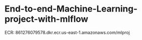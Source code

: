 # End-to-end-Machine-Learning-project-with-mlflow

ECR: 861276079578.dkr.ecr.us-east-1.amazonaws.com/mlproj 